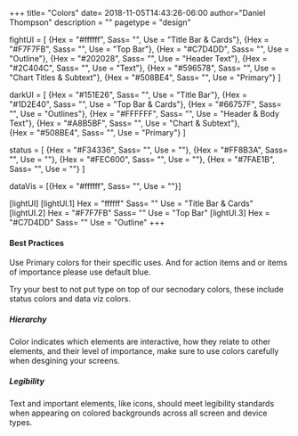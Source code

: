 +++
title= "Colors"
date= 2018-11-05T14:43:26-06:00
author="Daniel Thompson"
description = ""
pagetype = "design"




fightUI = [
{Hex = "#ffffff", Sass= "", Use = "Title Bar & Cards"}, 
{Hex = "#F7F7FB", Sass= "", Use = "Top Bar"}, 
{Hex = "#C7D4DD", Sass= "", Use = "Outline"},
{Hex = "#202028", Sass= "", Use = "Header Text"}, 
{Hex = "#2C404C", Sass= "", Use = "Text"}, 
{Hex = "#596578", Sass= "", Use = "Chart Titles & Subtext"}, 
{Hex = "#508BE4", Sass= "", Use = "Primary"}
]

darkUI = [
{Hex = "#151E26", Sass= "", Use = "Title Bar"}, 
{Hex = "#1D2E40", Sass= "", Use = "Top Bar & Cards"}, 
{Hex = "#66757F", Sass= "", Use = "Outlines"},
{Hex = "#FFFFFF", Sass= "", Use = "Header & Body Text"}, 
{Hex = "#A8B5BF", Sass= "", Use = "Chart & Subtext"},  
{Hex = "#508BE4", Sass= "", Use = "Primary"}
]

status  = [
{Hex = "#F34336", Sass= "", Use = ""},
{Hex = "#FF8B3A", Sass= "", Use = ""},
{Hex = "#FEC600", Sass= "", Use = ""},
{Hex = "#7FAE1B", Sass= "", Use = ""}
]
 

dataVis = [{Hex = "#ffffff", Sass= "", Use = ""}]

[lightUI]
    [lightUI.1]
        Hex = "ffffff"
        Sass= ""
        Use = "Title Bar & Cards"
    [lightUI.2]
        Hex = "#F7F7FB"
        Sass= ""
        Use = "Top Bar"
    [lightUI.3]
        Hex = "#C7D4DD"
        Sass= ""
        Use = "Outline"
+++

#### Best Practices 

Use Primary colors for their specific uses. And for action items and or items of importance please use default blue.

Try your best to not put type on top of our secnodary colors, these include status colors and data viz colors. 

##### Hierarchy

Color indicates which elements are interactive, how they relate to other elements, and their level of importance, make sure to use colors carefully when desgining your screens.

##### Legibility

Text and important elements, like icons, should meet legibility standards when appearing on colored backgrounds across all screen and device types.